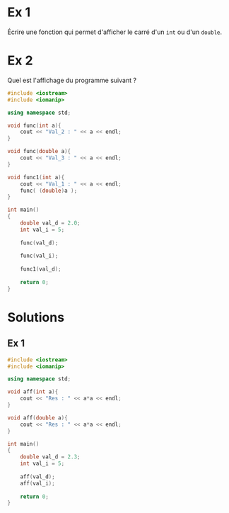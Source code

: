 # Ex 1

Écrire une fonction qui permet d'afficher le carré d'un `int` ou d'un `double`.


# Ex 2
Quel est l'affichage du programme suivant ?

```CPP
#include <iostream>
#include <iomanip>

using namespace std;

void func(int a){
    cout << "Val_2 : " << a << endl;
}

void func(double a){
    cout << "Val_3 : " << a << endl;
}

void func1(int a){
    cout << "Val_1 : " << a << endl;
    func( (double)a );
}

int main()
{
    double val_d = 2.0;
    int val_i = 5;
    
    func(val_d);
    
    func(val_i);
    
    func1(val_d);
    
    return 0;
}
```


# Solutions
## Ex 1
```CPP
#include <iostream>
#include <iomanip>

using namespace std;

void aff(int a){
    cout << "Res : " << a*a << endl;
}

void aff(double a){
    cout << "Res : " << a*a << endl;
}

int main()
{
    double val_d = 2.3;
    int val_i = 5;
    
    aff(val_d);
    aff(val_i);
    
    return 0;
}
```